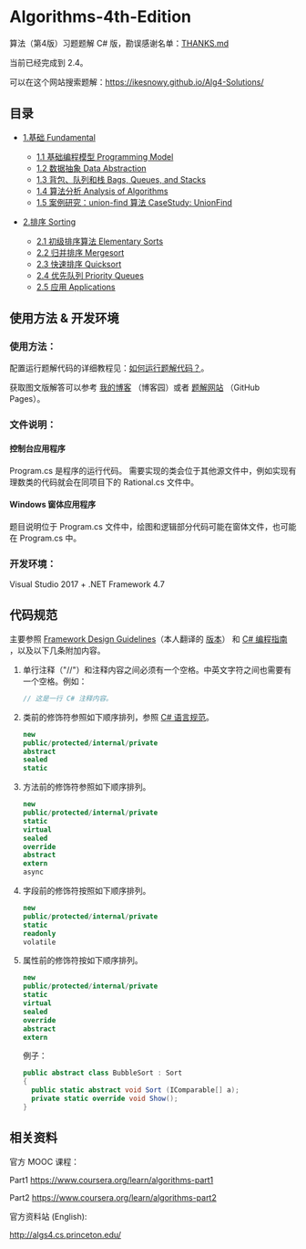 # Algorithms-4th-Edition

算法（第4版）习题题解 C# 版，勘误感谢名单：[THANKS.md](https://github.com/ikesnowy/Algorithms-4th-Edition-in-Csharp/blob/master/THANKS.md)

当前已经完成到 2.4。

可以在这个网站搜索题解：https://ikesnowy.github.io/Alg4-Solutions/

## 目录

- [1.基础 Fundamental](https://github.com/ikesnowy/Algorithms-4th-Edition-in-Csharp/tree/master/1%20Fundamental)
  - [1.1 基础编程模型 Programming Model](https://github.com/ikesnowy/Algorithms-4th-Edition-in-Csharp/tree/master/1%20Fundamental/1.1)
  - [1.2 数据抽象 Data Abstraction](https://github.com/ikesnowy/Algorithms-4th-Edition-in-Csharp/tree/master/1%20Fundamental/1.2)
  - [1.3 背包、队列和栈 Bags, Queues, and Stacks](https://github.com/ikesnowy/Algorithms-4th-Edition-in-Csharp/tree/master/1%20Fundamental/1.3)
  - [1.4 算法分析 Analysis of Algorithms](https://github.com/ikesnowy/Algorithms-4th-Edition-in-Csharp/tree/master/1%20Fundamental/1.4)
  - [1.5 案例研究：union-find 算法 CaseStudy: UnionFind](https://github.com/ikesnowy/Algorithms-4th-Edition-in-Csharp/tree/master/1%20Fundamental/1.5)

- [2.排序 Sorting](https://github.com/ikesnowy/Algorithms-4th-Edition-in-Csharp/tree/master/2%20Sorting)
  - [2.1 初级排序算法 Elementary Sorts](https://github.com/ikesnowy/Algorithms-4th-Edition-in-Csharp/tree/master/2%20Sorting/2.1)
  - [2.2 归并排序 Mergesort](https://github.com/ikesnowy/Algorithms-4th-Edition-in-Csharp/tree/master/2%20Sorting/2.2)
  - [2.3 快速排序 Quicksort](https://github.com/ikesnowy/Algorithms-4th-Edition-in-Csharp/tree/master/2%20Sorting/2.3)
  - [2.4 优先队列 Priority Queues](https://github.com/ikesnowy/Algorithms-4th-Edition-in-Csharp/tree/master/2%20Sorting/2.4)
  - [2.5 应用 Applications](https://github.com/ikesnowy/Algorithms-4th-Edition-in-Csharp/tree/master/2%20Sorting/2.5)


## 使用方法 & 开发环境

### 使用方法：  

配置运行题解代码的详细教程见：[如何运行题解代码？](https://alg4.ikesnowy.com/如何%EF%BC%9A运行题解代码/)。

获取图文版解答可以参考 [我的博客](http://www.cnblogs.com/ikesnowy/) （博客园）或者 [题解网站](https://alg4.ikesnowy.com/) （GitHub Pages）。

### 文件说明：

#### 控制台应用程序  

Program.cs 是程序的运行代码。 
需要实现的类会位于其他源文件中，例如实现有理数类的代码就会在同项目下的 Rational.cs 文件中。  

#### Windows 窗体应用程序

题目说明位于 Program.cs 文件中，绘图和逻辑部分代码可能在窗体文件，也可能在 Program.cs 中。  

### 开发环境： 

Visual Studio 2017 + .NET Framework 4.7  

## 代码规范

主要参照 [Framework Design Guidelines](https://docs.microsoft.com/en-us/dotnet/standard/design-guidelines/)（本人翻译的 [版本](https://github.com/ikesnowy/Algorithms-4th-Edition-in-Csharp/blob/master/C%23%20框架设计指南.md)） 和 [C# 编程指南](https://docs.microsoft.com/zh-cn/dotnet/csharp/programming-guide/index) ，以及以下几条附加内容。

1. 单行注释（"//"）和注释内容之间必须有一个空格。中英文字符之间也需要有一个空格。例如：

   ```c#
   // 这是一行 C# 注释内容。
   ```

2. 类前的修饰符参照如下顺序排列，参照 [C# 语言规范](https://docs.microsoft.com/zh-cn/dotnet/csharp/language-reference/language-specification/classes#class-declarations)。

   ```csharp
   new
   public/protected/internal/private
   abstract
   sealed
   static
   ```

3. 方法前的修饰符参照如下顺序排列。

   ```csharp
   new
   public/protected/internal/private
   static
   virtual
   sealed
   override
   abstract
   extern
   async
   ```

4. 字段前的修饰符按照如下顺序排列。

   ```csharp
   new
   public/protected/internal/private
   static
   readonly
   volatile
   ```

5. 属性前的修饰符按如下顺序排列。

   ```csharp
   new
   public/protected/internal/private
   static
   virtual
   sealed
   override
   abstract
   extern
   ```

   例子：

   ```csharp
   public abstract class BubbleSort : Sort
   {
     public static abstract void Sort (IComparable[] a);
     private static override void Show();
   }
   ```

## 相关资料  

官方 MOOC 课程： 

Part1 https://www.coursera.org/learn/algorithms-part1

Part2 https://www.coursera.org/learn/algorithms-part2

官方资料站 (English):

http://algs4.cs.princeton.edu/
